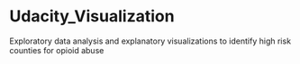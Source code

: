# Udacity_Visualization

Exploratory data analysis and explanatory visualizations to identify high risk counties for opioid abuse
